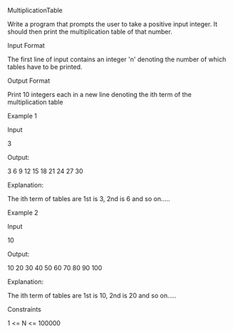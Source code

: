 MultiplicationTable

Write a program that prompts the user to take a positive input integer. It should then print the multiplication table of that number.

Input Format

The first line of input contains an integer 'n' denoting the number of which tables have to be printed.

Output Format

Print 10 integers each in a new line denoting the ith term of the multiplication table

Example 1

Input

3

Output:

3
6
9
12
15
18
21
24
27
30

Explanation:

The ith term of tables are 1st is 3, 2nd is 6 and so on.....

Example 2

Input

10

Output:

10
20
30
40
50
60
70
80
90
100

Explanation:

The ith term of tables are 1st is 10, 2nd is 20 and so on.....

Constraints

1 <= N <= 100000
